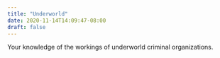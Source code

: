 ```yaml
---
title: "Underworld"
date: 2020-11-14T14:09:47-08:00
draft: false
---
```

Your knowledge of the workings of underworld criminal organizations.
